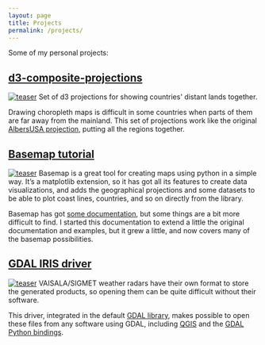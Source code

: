 ```yaml
---
layout: page
title: Projects
permalink: /projects/
---
```

Some of my personal projects:

<h2><a href="http://geoexamples.com/d3-composite-projections/">d3-composite-projections</a></h2>
<a href="http://geoexamples.com/d3-composite-projections/"><img class="teaser" src="{{ site.baseurl }}/images/teasers/d3-composite-projections.png" alt="teaser" itemprop="image"></a>
Set of d3 projections for showing countries' distant lands together.

Drawing choropleth maps is difficult in some countries when parts of them are far away from the mainland. This set of projections work like the original [AlbersUSA projection](https://github.com/mbostock/d3/wiki/Geo-Projections#albersUsa), putting all the regions together.

<h2><a href="https://basemaptutorial.readthedocs.org/en/latest/">Basemap tutorial</a></h2>
<a href="https://basemaptutorial.readthedocs.org/en/latest/"><img class="teaser" src="{{ site.baseurl }}/images/teasers/basemaptutorial.png" alt="teaser" itemprop="image"></a>
Basemap is a great tool for creating maps using python in a simple way. It’s a matplotlib extension, so it has got all its features to create data visualizations, and adds the geographical projections and some datasets to be able to plot coast lines, countries, and so on directly from the library.

Basemap has got [some documentation](http://matplotlib.org/basemap/index.html), but some things are a bit more difficult to find. I started this documentation to extend a little the original documentation and examples, but it grew a little, and now covers many of the basemap possibilities.

<h2><a href="http://www.gdal.org/frmt_various.html#IRIS">GDAL IRIS driver</a></h2>
<a href="http://www.gdal.org/frmt_various.html#IRIS"><img class="teaser" src="{{ site.baseurl }}/images/teasers/gdal-iris-driver.png" alt="teaser" itemprop="image"></a>
VAISALA/SIGMET weather radars have their own format to store the generated products, so opening them can be quite difficult without their software.

This driver, integrated in the default [GDAL library](http://www.gdal.org/), makes possible to open these files from any software using GDAL, including [QGIS](www.qgis.org) and the [GDAL Python bindings](http://trac.osgeo.org/gdal/wiki/GdalOgrInPython).
